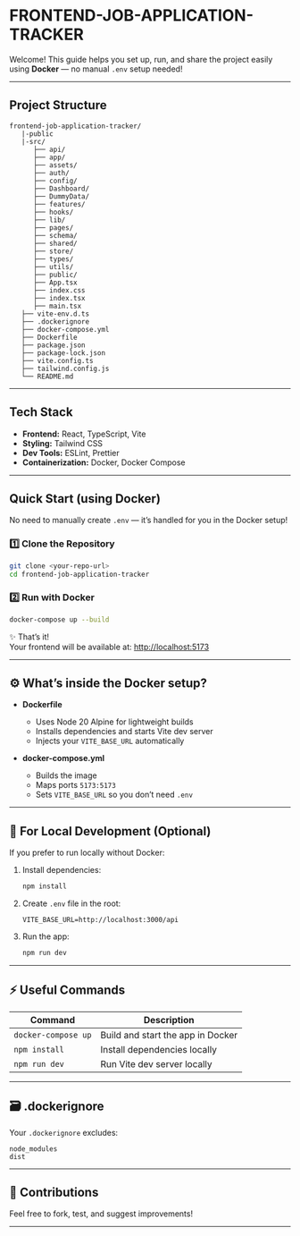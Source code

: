 
# FRONTEND-JOB-APPLICATION-TRACKER

Welcome! This guide helps you set up, run, and share the project easily using **Docker** — no manual `.env` setup needed!

---

## Project Structure

```plaintext
frontend-job-application-tracker/
   |-public
   |-src/
      ├── api/
      ├── app/
      ├── assets/
      ├── auth/
      ├── config/
      ├── Dashboard/
      ├── DummyData/
      ├── features/
      ├── hooks/
      ├── lib/
      ├── pages/
      ├── schema/
      ├── shared/
      ├── store/
      ├── types/
      ├── utils/
      ├── public/
      ├── App.tsx
      ├── index.css
      ├── index.tsx
      ├── main.tsx
   ├── vite-env.d.ts
   ├── .dockerignore
   ├── docker-compose.yml
   ├── Dockerfile
   ├── package.json
   ├── package-lock.json
   ├── vite.config.ts
   ├── tailwind.config.js
   └── README.md
```

---

## Tech Stack

- **Frontend:** React, TypeScript, Vite
- **Styling:** Tailwind CSS
- **Dev Tools:** ESLint, Prettier
- **Containerization:** Docker, Docker Compose

---

## Quick Start (using Docker)

No need to manually create `.env` — it’s handled for you in the Docker setup!

### 1️⃣ Clone the Repository

```bash
git clone <your-repo-url>
cd frontend-job-application-tracker
```

### 2️⃣ Run with Docker

```bash
docker-compose up --build
```

✨ That’s it!  
Your frontend will be available at: [http://localhost:5173](http://localhost:5173)

---

## ⚙️ What’s inside the Docker setup?

- **Dockerfile**
  - Uses Node 20 Alpine for lightweight builds
  - Installs dependencies and starts Vite dev server
  - Injects your `VITE_BASE_URL` automatically

- **docker-compose.yml**
  - Builds the image
  - Maps ports `5173:5173`
  - Sets `VITE_BASE_URL` so you don’t need `.env`

---

## 🧩 For Local Development (Optional)

If you prefer to run locally without Docker:

1. Install dependencies:
   ```bash
   npm install
   ```

2. Create `.env` file in the root:
   ```env
   VITE_BASE_URL=http://localhost:3000/api
   ```

3. Run the app:
   ```bash
   npm run dev
   ```

---

## ⚡ Useful Commands

| Command              | Description                      |
| -------------------- | -------------------------------- |
| `docker-compose up`  | Build and start the app in Docker |
| `npm install`        | Install dependencies locally     |
| `npm run dev`        | Run Vite dev server locally      |

---

## 🗃️ .dockerignore

Your `.dockerignore` excludes:
```
node_modules
dist
```

---

## 🙌 Contributions

Feel free to fork, test, and suggest improvements!

---
